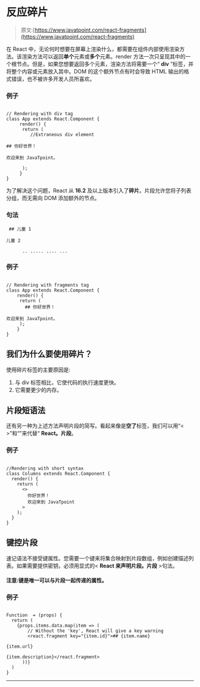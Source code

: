 # 反应碎片

> 原文:[https://www.javatpoint.com/react-fragments](https://www.javatpoint.com/react-fragments)

在 React 中，无论何时想要在屏幕上渲染什么，都需要在组件内部使用渲染方法。该渲染方法可以返回**单个**元素或**多个**元素。render 方法一次只呈现其中的一个根节点。但是，如果您想要返回多个元素，渲染方法将需要一个“ **div** ”标签，并将整个内容或元素放入其中。DOM 的这个额外节点有时会导致 HTML 输出的格式错误，也不被许多开发人员所喜欢。

### 例子

```

// Rendering with div tag
class App extends React.Component { 
     render() {  
	  return ( 
	     //Extraneous div element 

## 你好世界！

欢迎来到 JavaTpoint。

	  ); 
     } 
}

```

为了解决这个问题，React 从 **16.2** 及以上版本引入了**碎片**。片段允许您将子列表分组，而无需向 DOM 添加额外的节点。

### 句法

```
 ## 儿童 1

儿童 2

      .. ..... .... ... 

```

### 例子

```

// Rendering with fragments tag
class App extends React.Component { 
    render() { 
	 return ( 
	   ## 你好世界！

欢迎来到 JavaTpoint。 
	 ); 
    } 
} 

```

## 我们为什么要使用碎片？

使用碎片标签的主要原因是:

1.  与 div 标签相比，它使代码的执行速度更快。
2.  它需要更少的内存。

## 片段短语法

还有另一种为上述方法声明片段的简写。看起来像是**空了**标签，我们可以用“< >”和“”来代替“ **React。片段**。

### 例子

```

//Rendering with short syntax 
class Columns extends React.Component { 
  render() { 
    return ( 
      <>  
        你好世界！ 
        欢迎来到 JavaTpoint 
      > 
    ); 
  } 
} 

```

## 键控片段

速记语法不接受键属性。您需要一个键来将集合映射到片段数组，例如创建描述列表。如果需要提供密钥，必须用显式的< **React 来声明片段。片段** >句法。

#### 注意:键是唯一可以与片段一起传递的属性。

### 例子

```

Function  = (props) {
  return (
    {props.items.data.map(item => (
        // Without the 'key', React will give a key warning
        <react.fragment key="{item.id}">## {item.name}

{item.url}

{item.description}</react.fragment> 
      ))} 
  )
}

```

* * *